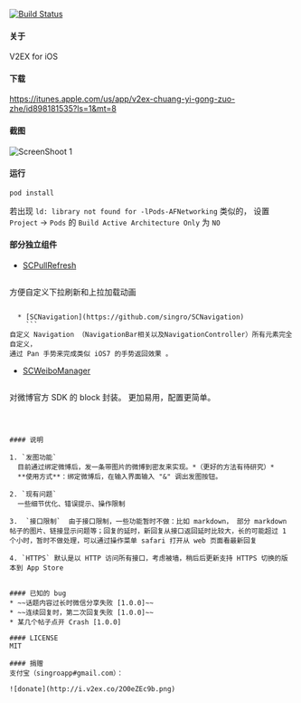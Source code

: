 [![Build Status](https://travis-ci.org/singro/v2ex.svg?branch=master)](https://travis-ci.org/singro/v2ex)

#### 关于
V2EX for iOS


#### 下载

https://itunes.apple.com/us/app/v2ex-chuang-yi-gong-zuo-zhe/id898181535?ls=1&mt=8

#### 截图

![ScreenShoot 1](http://i.v2ex.co/EwnuC7uf.png)

#### 运行

```
pod install
```
若出现 `ld: library not found for -lPods-AFNetworking` 类似的， 设置 `Project` -> `Pods` 的 `Build Active Architecture Only` 为 `NO`

#### 部分独立组件

  * [SCPullRefresh](https://github.com/singro/SCPullRefresh)  
    ```
方便自定义下拉刷新和上拉加载动画
```

  * [SCNavigation](https://github.com/singro/SCNavigation) 
    ```
自定义 Navigation （NavigationBar相关以及NavigationController）所有元素完全自定义，
通过 Pan 手势来完成类似 iOS7 的手势返回效果 。
```

  * [SCWeiboManager](https://github.com/singro/SCWeiboManager) 
    ```
对微博官方 SDK 的 block 封装。 更加易用，配置更简单。
```



#### 说明

1. `发图功能`
  目前通过绑定微博后，发一条带图片的微博到密友来实现。*（更好的方法有待研究）*
  **使用方式**：绑定微博后，在输入界面输入 "&" 调出发图按钮。

2. `现有问题`
  一些细节优化、错误提示、操作限制
 
3.  `接口限制`  由于接口限制，一些功能暂时不做：比如 markdown， 部分 markdown 帖子的图片、链接显示问题等；回复的延时，新回复从接口返回延时比较大，长的可能超过 1 个小时，暂时不做处理，可以通过操作菜单 safari 打开从 web 页面看最新回复

4. `HTTPS` 默认是以 HTTP 访问所有接口，考虑被墙，稍后后更新支持 HTTPS 切换的版本到 App Store
    

#### 已知的 bug
* ~~话题内容过长时微信分享失败 [1.0.0]~~
* ~~连续回复时，第二次回复失败 [1.0.0]~~
* 某几个帖子点开 Crash [1.0.0]

#### LICENSE
MIT

#### 捐赠
支付宝（singroapp#gmail.com）：

![donate](http://i.v2ex.co/2O0eZEc9b.png)
